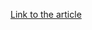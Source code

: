 [Link to the article](https://symantec-enterprise-blogs.security.com/blogs/threat-intelligence/dragonfly-energy-sector-cyber-attacks)
